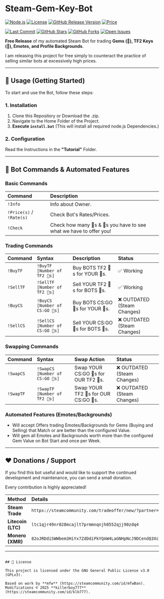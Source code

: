 # Steam-Gem-Key-Bot

[![Node.js](https://img.shields.io/badge/Node.js-v20+-green?logo=node.js)](https://nodejs.org/)
[![License](https://img.shields.io/github/license/killerboyyy777/777-Steam-Gem-Tf2key-Bot.svg?label=License)](https://github.com/killerboyboy777/777-Steam-Gem-Tf2key-Bot/blob/main/LICENSE)
[![GitHub Release Version](https://img.shields.io/github/v/release/killerboyyy777/777-Steam-Gem-Tf2key-Bot?label=Version&logo=github)](https://github.com/killerboyyy777/777-Steam-Gem-Tf2key-Bot/releases)
[![Price](https://img.shields.io/badge/Price-FREE-blue.svg)]()

[![Last Commit](https://img.shields.io/github/last-commit/killerboyyy777/777-Steam-Gem-Tf2key-Bot.svg?label=Updated)](https://github.com/killerboyyy777/777-Steam-Gem-Tf2key-Bot/commits/main)
[![GitHub Stars](https://img.shields.io/github/stars/killerboyyy777/777-Steam-Gem-Tf2key-Bot?style=social&label=Stars)](https://github.com/killerboyyy777/777-Steam-Gem-Tf2key-Bot/stargazers)
[![GitHub Forks](https://img.shields.io/github/forks/killerboyyy777/777-Steam-Gem-Tf2key-Bot?style=social&label=Forks&logo=github)](https://github.com/killerboyyy777/777-Steam-Gem-Tf2key-Bot/network/members)
[![Open Issues](https://img.shields.io/github/issues/killerboyyy777/777-Steam-Gem-Tf2key-Bot.svg?label=Issues)](https://github.com/killerboyyy777/777-Steam-Gem-Tf2key-Bot/issues)

**Free Release** of my automated Steam Bot for trading **Gems (💎), TF2 Keys (🔑), Emotes, and Profile Backgrounds**.

I am releasing this project for free simply to counteract the practice of selling similar bots at excessively high prices.

---

## 🚀 Usage (Getting Started)

To start and use the Bot, follow these steps:

### 1. Installation
1. Clone this Repository or Download the .zip.
2. Navigate to the Home Folder of the Project.
3. **Execute `install.bat`** (This will install all required node.js Dependencies.)

### 2. Configuration
Read the Instructions in the **"Tutorial"** Folder.

---

## 🤖 Bot Commands & Automated Features

### Basic Commands

| Command | Description |
| :--- | :--- |
| `!Info` | Info about Owner. |
| `!Price(s)` / `!Rate(s)` | Check Bot's Rates/Prices. |
| `!Check` | Check how many 🔑s & 💎s you have to see what we have to offer you! |

### Trading Commands

| Command | Syntax | Description | Status |
| :--- | :--- | :--- | :--- |
| `!BuyTF` | `!BuyTF [Number of TF2 🔑s]` | Buy BOTS TF2 🔑s for YOUR 💎s. | ✅ Working |
| `!SellTF` | `!SellTF [Number of TF2 🔑s]` | Sell YOUR TF2 🔑s for BOTS 💎s. | ✅ Working |
| `!BuyCS` | `!BuyCS [Number of CS:GO 🔑s]` | Buy BOTS CS:GO 🔑s for YOUR 💎s. | ❌ OUTDATED (Steam Changes) |
| `!SellCS` | `!SellCS [Number of CS:GO 🔑s]` | Sell YOUR CS:GO 🔑s for BOTS 💎s. | ❌ OUTDATED (Steam Changes) |

### Swapping Commands

| Command | Syntax | Swap Action | Status |
| :--- | :--- | :--- | :--- |
| `!SwapCS` | `!SwapCS [Number of CS:GO 🔑s]` | Swap YOUR CS:GO 🔑s for OUR TF2 🔑s. | ❌ OUTDATED (Steam Changes) |
| `!SwapTF` | `!SwapTF [Number of TF2 🔑s]` | Swap YOUR TF2 🔑s for OUR CS:GO 🔑s. | ❌ OUTDATED (Steam Changes) |

### Automated Features (Emotes/Backgrounds)

* Will accept Offers trading Emotes/Backgrounds for Gems (Buying and Selling) that Match or are better than the configured Value.
* Will gem all Emotes and Backgrounds worth more than the configured Gem Value on Bot Start and once per Week.

---

## ❤️ Donations / Support

If you find this bot useful and would like to support the continued development and maintenance, you can send a small donation.

Every contribution is highly appreciated!

| Method | Details |
| :--- | :--- |
| **Steam Trade** | `https://steamcommunity.com/tradeoffer/new/?partner=1211192445&token=T9Hiu3Oz` |
| **Litecoin (LTC)** | `ltc1qjr49nr028mcajlt7prmmnqnjh0552qjj90zdq4` |
| **Monero (XMR)** | `82oJRDdiSWWbem3HiYx7ZdDdiPkYQAW4LaGNHpNcJ9DCendQ3XcxHNYQiRMtfghYtSMmARPGqKe2ddSrhtjviTraEyGwgZ2` |

---
~~~~~~~~~~~~~~~~~~~~~~~~~~~~~~~~~~~~~~~~~~~~~~~~~~~~~~~~~~~~~~~~~~~~~~~~~~~~~~~~~~~~~~~~~~~~~~~~~~~~~~~~~~~~~~~~~~~~~~~~~~~~~~~~~~~~~~~~

## 📜 License

This project is licensed under the GNU General Public License v3.0 (GPLv3).

Based on work by **mfw** (https://steamcommunity.com/id/mfwBan).
Modifications © 2025 **killerboy777** (https://steamcommunity.com/id/klb777).
